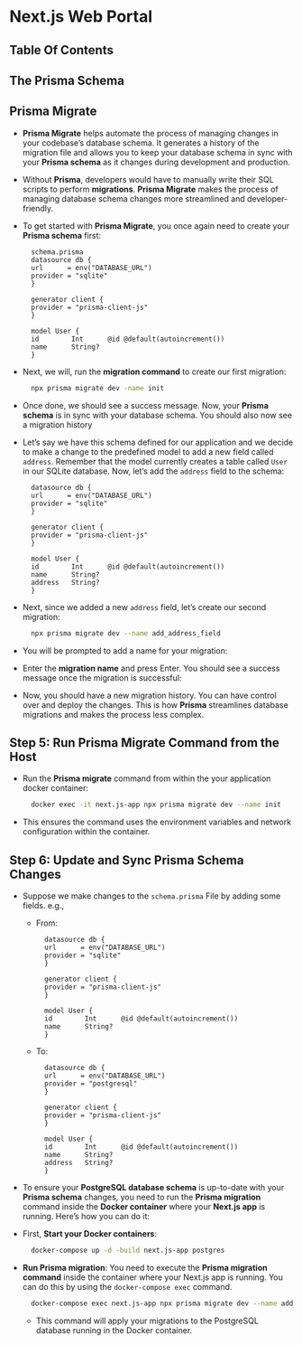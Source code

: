 # Next.js Web Portal

## Table Of Contents

## The Prisma Schema

## Prisma Migrate

- **Prisma Migrate** helps automate the process of managing changes in your codebase’s database schema. It generates a history of the migration file and allows you to keep your database schema in sync with your **Prisma schema** as it changes during development and production.
- Without **Prisma**, developers would have to manually write their SQL scripts to perform **migrations**. **Prisma Migrate** makes the process of managing database schema changes more streamlined and developer-friendly.
- To get started with **Prisma Migrate**, you once again need to create your **Prisma schema** first:

  ```prisma
    schema.prisma
    datasource db {
    url      = env("DATABASE_URL")
    provider = "sqlite"
    }

    generator client {
    provider = "prisma-client-js"
    }

    model User {
    id        Int      @id @default(autoincrement())
    name      String?
    }
  ```

- Next, we will, run the **migration command** to create our first migration:
  ```sh
    npx prisma migrate dev -name init
  ```
- Once done, we should see a success message. Now, your **Prisma schema** is in sync with your database schema. You should also now see a migration history
- Let’s say we have this schema defined for our application and we decide to make a change to the predefined model to add a new field called `address`. Remember that the model currently creates a table called `User` in our SQLite database. Now, let’s add the `address` field to the schema:

  ```prisma
    datasource db {
    url      = env("DATABASE_URL")
    provider = "sqlite"
    }

    generator client {
    provider = "prisma-client-js"
    }

    model User {
    id        Int      @id @default(autoincrement())
    name      String?
    address   String?
    }
  ```

- Next, since we added a new `address` field, let’s create our second migration:
  ```sh
    npx prisma migrate dev --name add_address_field
  ```
- You will be prompted to add a name for your migration:
- Enter the **migration name** and press Enter. You should see a success message once the migration is successful:
- Now, you should have a new migration history. You can have control over and deploy the changes. This is how **Prisma** streamlines database migrations and makes the process less complex.

## Step 5: Run Prisma Migrate Command from the Host

- Run the **Prisma migrate** command from within the your application docker container:
  ```bash
    docker exec -it next.js-app npx prisma migrate dev --name init
  ```
- This ensures the command uses the environment variables and network configuration within the container.

## Step 6: Update and Sync Prisma Schema Changes

- Suppose we make changes to the `schema.prisma` File by adding some fields. e.g.,

  - From:

    ```prisma
      datasource db {
      url      = env("DATABASE_URL")
      provider = "sqlite"
      }

      generator client {
      provider = "prisma-client-js"
      }

      model User {
      id        Int      @id @default(autoincrement())
      name      String?
      }
    ```

  - To:

    ```prisma
      datasource db {
      url      = env("DATABASE_URL")
      provider = "postgresql"
      }

      generator client {
      provider = "prisma-client-js"
      }

      model User {
      id        Int      @id @default(autoincrement())
      name      String?
      address   String?
      }
    ```

- To ensure your **PostgreSQL database schema** is up-to-date with your **Prisma schema** changes, you need to run the **Prisma migration** command inside the **Docker container** where your **Next.js app** is running. Here’s how you can do it:
- First, **Start your Docker containers**:
  ```sh
    docker-compose up -d -build next.js-app postgres
  ```
- **Run Prisma migration**: You need to execute the **Prisma migration command** inside the container where your Next.js app is running. You can do this by using the `docker-compose exec` command.
  ```sh
    docker-compose exec next.js-app npx prisma migrate dev --name add_created_by_field
  ```
  - This command will apply your migrations to the PostgreSQL database running in the Docker container.

